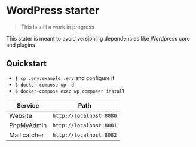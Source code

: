 # WordPress starter
> This is still a work in progress

This stater is meant to avoid versioning dependencies like Wordpress core and plugins

## Quickstart
- `$ cp .env.example .env` and configure it
- `$ docker-compose up -d` 
- `$ docker-compose exec wp composer install` 

| Service      | Path                    |
| ------------ | ----------------------- |
| Website      | `http://localhost:8080` | 
| PhpMyAdmin   | `http://localhost:8081` |
| Mail catcher | `http://localhost:8082` |
